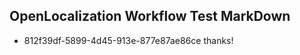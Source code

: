 ## OpenLocalization Workflow Test MarkDown
* 812f39df-5899-4d45-913e-877e87ae86ce thanks!

<!--HONumber=Jul16_HO2-->


